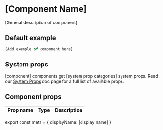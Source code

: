 
# [Component Name]

[General description of component]

## Default example

```.jsx
[Add example of component here]
```

## System props

[component] components get [system prop categories] system props. Read our [System Props](/system-props) doc page for a full list of available props.

## Component props

| Prop name | Type | Description
| :- | :- | :- |


export const meta = {
  displayName: [display name]
}
